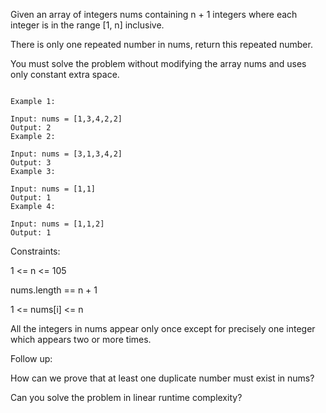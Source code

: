Given an array of integers nums containing n + 1 integers where each integer is in the range [1, n] inclusive.

There is only one repeated number in nums, return this repeated number.

You must solve the problem without modifying the array nums and uses only constant extra space.

 ```

Example 1:

Input: nums = [1,3,4,2,2]
Output: 2
Example 2:

Input: nums = [3,1,3,4,2]
Output: 3
Example 3:

Input: nums = [1,1]
Output: 1
Example 4:

Input: nums = [1,1,2]
Output: 1
 
```
Constraints:

1 <= n <= 105

nums.length == n + 1

1 <= nums[i] <= n

All the integers in nums appear only once except for precisely one integer which appears two or more times.
 

Follow up:

How can we prove that at least one duplicate number must exist in nums?

Can you solve the problem in linear runtime complexity?
